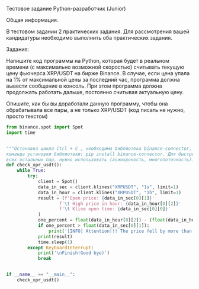 Тестовое задание Python-разработчик (Junior)  

Общая информация.

В тестовом задании 2 практических задания. 
Для рассмотрения вашей кандидатуры необходимо выполнить оба практических задания. 



Задания: 

Напишите код программы на Python, которая будет в реальном времени (с максимально возможной скоростью) считывать текущую цену фьючерса XRP/USDT на бирже Binance. 
В случае, если цена упала на 1% от максимальной цены за последний час, программа должна вывести сообщение в консоль. 
При этом программа должна продолжать работать дальше, постоянно считывая актуальную цену.

Опишите, как бы вы доработали данную программу, чтобы она обрабатывала все пары, а не только XRP/USDT (код писать не нужно, просто текстом)

```Python
from binance.spot import Spot
import time


"""Остановка цикла Ctrl + C , необходима библиотека binance-connector,
команда установки библиотеки: pip install binance-connector. Для быстрого обхода 
всех остальных пар, нужно использовать (асинхроность, многопоточность)."""
def check_xpr_usdt():
    while True:
        try:
            client = Spot()
            data_in_sec = client.klines("XRPUSDT", "1s", limit=1)
            data_in_hour = client.klines("XRPUSDT", "1h", limit=1)
            result = (f'Open price: {data_in_sec[0][1]}'
                    f'\t High price in hour: {data_in_hour[0][2]}'
                    f'\t Kline open time: {data_in_sec[0][0]}'
            )
            one_percent = float(data_in_hour[0][2]) - (float(data_in_hour[0][2]) / 100)
            if one_percent > float(data_in_sec[0][1]):
                print('[INFO] Attention!!! The price fell by more than 1 percent')
            print(result)
            time.sleep(1)
        except KeyboardInterrupt:
            print('\nFinish!Good bye)')
            break


if __name__ == "__main__":
    check_xpr_usdt()
```
